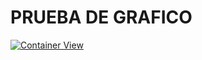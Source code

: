 # PRUEBA DE GRAFICO
[![Container View](https://www.plantuml.com/plantuml/svg/pLR1ZgD64BttLvJcj2iDtbMaN3XOop9CX6G30eHoi3JgWRO72JTEWwtyLhuXFvQYxI0Umh4IvR27bjtzNlMhgaVJVEjwQVhpiH5ztJUAaZGkmYoC8o7BlZMK1tuK-h4Gx-tlvATRSM9wNTOdgNkAjvbGkYB6heIdB4YBq0yeJb-2bBPUvFqIf4yG56JVOPx5szacIHgyUXWKfi4BHeLHiWb-dKMEsTCNIZPUxht6wTRBPdj5HH3bNXh6RsaAYEVdOU6znBWQpOhUv31FCW-ttsQuwQRm_PaCCeQc1UbRdkG9hEV5hBmmod9lu_bSu1CoOynXGWmc5ecRcywQdNDBQGvoiBc-o5vPCtauQpR85PK2O9mmA7Wuwy6HWGR8EB5-wPR_cVhmqLEx9njmCceltPt-f1ewgQQblbQQVZihKiE3kDDqbAQKLKjbUsofghjJg-ltHkqqroVfmZ5bNSbATJlz8Jc6VlhvwrSwld_fFej1mbdV7WsNaa6CKyIinjcD9sw_pgqcQOwIyrMclyKY6pUpYj0o4CAUsROlzWmDO3TTUM3N99KrP05UMDTvmBuZih0ldxJxnZ8eUDoQm8rNV_xHCXi82yMluJYvrjJN-9bEZTJtMm91-A0WHgvHdRf8KWqPLPvDrmeW_6tRS2wVgTXuqVDm95Sh40UvXIh6vY06nTii6xMtIV82kR6fb2RxO9Q6G-jMKwNektVjvFWwSIqFAVJ99dpkb9caVUtRQhNwVBVruwvY_EUi8qX-mXcNegs8E2SMTSjMx-l3sKX3h7wfEQbk6XrDr9WlU3WeSGNccqyhXlqUPS-5Nzz6XigpqhryK0lp1O-v8E3_f8Xs8miyd_j8LySh1MOMRPZyExlidV18tvA4R7hgQgRY-aY3syD2NDraRQA2t8bq9bJJAPOXtGgUEiiPsfjabjyeoR0xJa9y7yrJPbZmcCe0jYo1PYFd_xDxhWFu0vMyU2II5o8lxaam-a31dfGVwd3OssgvJtX5mIV9_SiAQ09c2rh8dgjY9Q25DS37p0Zznsk21zx88_9DwMhuqluB)](https://www.plantuml.com/plantuml/svg/pLR1ZgD64BttLvJcj2iDtbMaN3XOop9CX6G30eHoi3JgWRO72JTEWwtyLhuXFvQYxI0Umh4IvR27bjtzNlMhgaVJVEjwQVhpiH5ztJUAaZGkmYoC8o7BlZMK1tuK-h4Gx-tlvATRSM9wNTOdgNkAjvbGkYB6heIdB4YBq0yeJb-2bBPUvFqIf4yG56JVOPx5szacIHgyUXWKfi4BHeLHiWb-dKMEsTCNIZPUxht6wTRBPdj5HH3bNXh6RsaAYEVdOU6znBWQpOhUv31FCW-ttsQuwQRm_PaCCeQc1UbRdkG9hEV5hBmmod9lu_bSu1CoOynXGWmc5ecRcywQdNDBQGvoiBc-o5vPCtauQpR85PK2O9mmA7Wuwy6HWGR8EB5-wPR_cVhmqLEx9njmCceltPt-f1ewgQQblbQQVZihKiE3kDDqbAQKLKjbUsofghjJg-ltHkqqroVfmZ5bNSbATJlz8Jc6VlhvwrSwld_fFej1mbdV7WsNaa6CKyIinjcD9sw_pgqcQOwIyrMclyKY6pUpYj0o4CAUsROlzWmDO3TTUM3N99KrP05UMDTvmBuZih0ldxJxnZ8eUDoQm8rNV_xHCXi82yMluJYvrjJN-9bEZTJtMm91-A0WHgvHdRf8KWqPLPvDrmeW_6tRS2wVgTXuqVDm95Sh40UvXIh6vY06nTii6xMtIV82kR6fb2RxO9Q6G-jMKwNektVjvFWwSIqFAVJ99dpkb9caVUtRQhNwVBVruwvY_EUi8qX-mXcNegs8E2SMTSjMx-l3sKX3h7wfEQbk6XrDr9WlU3WeSGNccqyhXlqUPS-5Nzz6XigpqhryK0lp1O-v8E3_f8Xs8miyd_j8LySh1MOMRPZyExlidV18tvA4R7hgQgRY-aY3syD2NDraRQA2t8bq9bJJAPOXtGgUEiiPsfjabjyeoR0xJa9y7yrJPbZmcCe0jYo1PYFd_xDxhWFu0vMyU2II5o8lxaam-a31dfGVwd3OssgvJtX5mIV9_SiAQ09c2rh8dgjY9Q25DS37p0Zznsk21zx88_9DwMhuqluB)<!--![Container View](./prueba.puml)-->
